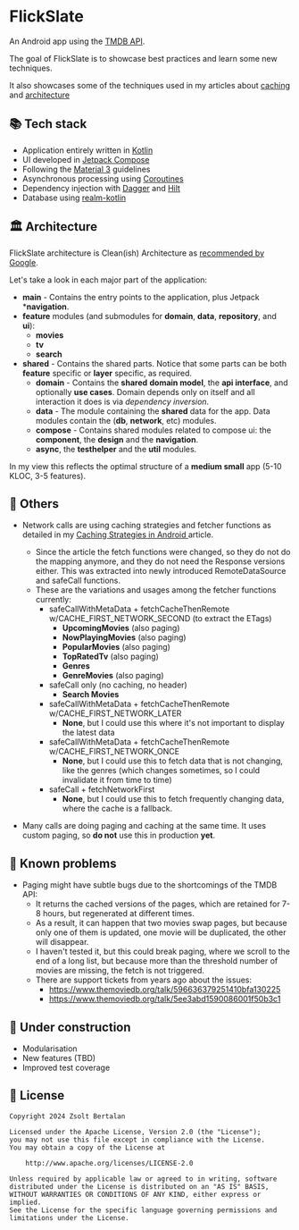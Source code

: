 # FlickSlate

An Android app using the [TMDB API](https://developer.themoviedb.org/docs/getting-started).

The goal of FlickSlate is to showcase best practices and learn some new techniques.

It also showcases some of the techniques used in my articles about [caching](https://herrbert74.github.io/posts/caching-strategies-in-android/) and [architecture](https://herrbert74.github.io/posts/architecture-related-decisions-introduction/)

## 📚 Tech stack

- Application entirely written in [Kotlin](https://kotlinlang.org)
- UI developed in [Jetpack Compose](https://developer.android.com/jetpack/androidx/releases/compose)
- Following the [Material 3](https://m3.material.io/) guidelines
- Asynchronous processing using [Coroutines](https://kotlin.github.io/kotlinx.coroutines/)
- Dependency injection with [Dagger](https://github.com/google/dagger) and [Hilt](https://dagger.dev/hilt/)
- Database using [realm-kotlin](https://github.com/realm/realm-kotlin)

## 🏛 Architecture

FlickSlate architecture is Clean(ish) Architecture as [recommended by Google](https://developer.android.com/topic/architecture).

Let's take a look in each major part of the application:

* **main** - Contains the entry points to the application, plus Jetpack ***navigation**.
* **feature** modules (and submodules for **domain**, **data**, **repository**, and **ui**):
  * **movies**
  * **tv**
  * **search**
* **shared** - Contains the shared parts. Notice that some parts can be both **feature** specific or **layer** specific, as required.
  * **domain** - Contains the **shared** **domain model**, the **api interface**, and optionally **use cases**. Domain depends only on itself and all interaction it does is via _dependency
    inversion_.
  * **data** - The module containing the **shared** data for the app. Data modules contain the (**db**, **network**, etc) modules.
  * **compose** - Contains shared modules related to compose ui: the **component**, the **design** and the **navigation**.
  * **async**, the **testhelper** and the **util** modules.

In my view this reflects the optimal structure of a **medium small** app (5-10 KLOC, 3-5 features).

## 👀 Others

* Network calls are using caching strategies and fetcher functions as detailed in my [Caching Strategies in Android ](https://herrbert74.github.io/posts/caching-strategies-in-android) article.
  * Since the article the fetch functions were changed, so they do not do the mapping anymore, and they do not need the Response versions either. This was extracted into newly introduced RemoteDataSource and safeCall functions.
  * These are the variations and usages among the fetcher functions currently:
    * safeCallWithMetaData + fetchCacheThenRemote w/CACHE_FIRST_NETWORK_SECOND (to extract the ETags)
      * **UpcomingMovies** (also paging)
      * **NowPlayingMovies** (also paging)
      * **PopularMovies** (also paging)
      * **TopRatedTv** (also paging)
      * **Genres**
      * **GenreMovies** (also paging)
    * safeCall only (no caching, no header)
      * **Search Movies**
    * safeCallWithMetaData + fetchCacheThenRemote w/CACHE_FIRST_NETWORK_LATER
      * **None**, but I could use this where it's not important to display the latest data
    * safeCallWithMetaData + fetchCacheThenRemote w/CACHE_FIRST_NETWORK_ONCE
      * **None**, but I could use this to fetch data that is not changing, like the genres (which changes sometimes, so I could invalidate it from time to time)
    * safeCall + fetchNetworkFirst
      * **None**, but I could use this to fetch frequently changing data, where the cache is a fallback.
    
* Many calls are doing paging and caching at the same time. It uses custom paging, so **do not** use this in production **yet**.

## 💩 Known problems

* Paging might have subtle bugs due to the shortcomings of the TMDB API:
  * It returns the cached versions of the pages, which are retained for 7-8 hours, but regenerated at different times.
  * As a result, it can happen that two movies swap pages, but because only one of them is updated, one movie will be duplicated, the other will disappear.
  * I haven't tested it, but this could break paging, where we scroll to the end of a long list, but because more than the threshold number of movies are missing, the fetch is not triggered.
  * There are support tickets from years ago about the issues:
    * https://www.themoviedb.org/talk/596636379251410bfa130225
    * https://www.themoviedb.org/talk/5ee3abd1590086001f50b3c1

## 	🚧 Under construction

* Modularisation
* New features (TBD)
* Improved test coverage

## 📃 License

```
Copyright 2024 Zsolt Bertalan

Licensed under the Apache License, Version 2.0 (the "License");
you may not use this file except in compliance with the License.
You may obtain a copy of the License at

    http://www.apache.org/licenses/LICENSE-2.0

Unless required by applicable law or agreed to in writing, software
distributed under the License is distributed on an "AS IS" BASIS,
WITHOUT WARRANTIES OR CONDITIONS OF ANY KIND, either express or implied.
See the License for the specific language governing permissions and
limitations under the License.
```
